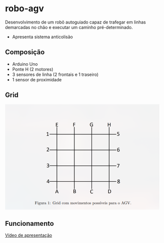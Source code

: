 # robo-agv

Desenvolvimento de um robô autoguiado capaz de trafegar em linhas demarcadas no chão
e executar um caminho pré-determinado.

- Apresenta sistema anticolisão

## Composição
- Arduino Uno
- Ponte H (2 motores)
- 3 sensores de linha (2 frontais e 1 traseiro)
- 1 sensor de proximidade

## Grid

![Imagem do grid.](https://github.com/PatrickStrass/robo-agv/blob/9d49c135fc282b0d5eb5891aadb2f399ca8a12b1/grid.jpg?raw=true)

## Funcionamento

[Vídeo de apresentação](https://youtu.be/fjx8oQ54pAo)

